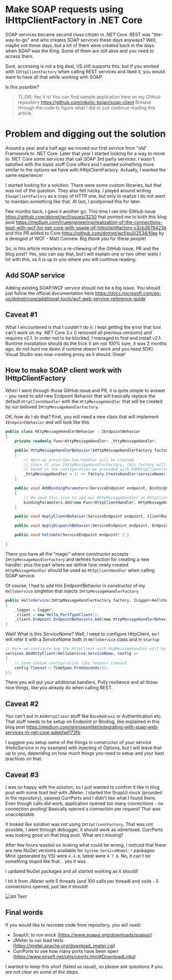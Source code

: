 # Make SOAP requests using IHttpClientFactory in .NET Core

SOAP services became second class citizen in .NET Core. REST was "the-way-to-go" and who creates SOAP services these days anyways? Well, maybe not these days, but a lot of them were created back in the days when SOAP was the King. Some of them are still alive and you need to access them. 

Sure, accessing is not a big deal, VS still supports this, but if you worked with `IHttpClientFactory` when calling REST services and liked it, you would want to have all that while working with SOAP.

Is this possible?

> TL;DR;
Yes it is! You can find sample application here on my GitHub repository https://github.com/nikolic-bojan/soap-client Browse through the code to figure what I did or just continue reading this article.

# Problem and digging out the solution

Around a year and a half ago we moved our first service from "old" Framework to .NET Core. Later that year I started looking for a way to move to .NET Core some services that call SOAP 3rd party services. I wasn't satisfied with the basic stuff Core offers and I wanted something more similar to the options we have with IHttpClientFactory. Actually, I wanted the same experience!

I started looking for a solution. There were some custom libraries, but that was out of the question. They also felt hacky. I played around writing `ISoapClientFactory` as a copy of HTTP one, but only to realize I do not want to maintain something like that. At last, I postponed this for later.

Few months back, I gave it another go. This time I ran into GitHub issue https://github.com/dotnet/wcf/issues/3230 that pointed me to both this blog post https://medium.com/trueengineering/realization-of-the-connections-pool-with-wcf-for-net-core-with-usage-of-httpclientfactory-c2cb2676423e and this PR added to Core https://github.com/dotnet/wcf/pull/2534/files by a demigod of WCF - Matt Connew. Big *thank you* for these people!

So, is this article more/less a re-chewing of the GitHub Issue, PR and the blog post? Yes, you can say that, but I will explain one or two other walls I hit with this, so it is up to you where you will continue reading.

## Add SOAP service

Adding existing SOAP/WCF service should not be a big issue. You should just follow the official documentation here https://docs.microsoft.com/en-us/dotnet/core/additional-tools/wcf-web-service-reference-guide

## Caveat #1

What I encountered is that I couldn't do it. I kept getting the error that tool can't work on my .NET Core 3.x (I removed all previous versions) and requires v2.1. In order not to be blocked, I managed to find and install v2.1. Runtime installation should do the trick (I am not 100% sure, it was 2 months ago, do not hunt me down if runtime doesn't work and you need SDK). Visual Studio was now creating proxy as it should. Great!

## How to make SOAP client work with IHttpClientFactory

When I went through those GitHub issue and PR, it is quite simple to answer - you need to add new Endpoint Behavior that will basically replace the default `HttpClientHandler` with the `HttpMessageHandler` that will be created by our beloved `IHttpMessageHandlerFactory`.

OK, how do I do that? First, you will need a new class that will implement `IEndpointBehavior` and will look like this

```csharp
public class HttpMessageHandlerBehavior : IEndpointBehavior
{
    private readonly Func<HttpMessageHandler> _httpMessageHandler;

    public HttpMessageHandlerBehavior(IHttpMessageHandlerFactory factory, string serviceName)
    {
        // Here we prescribe how handler will be created.
        // Since it uses IHttpMessageHandlerFactory, this factory will manage the setup and lifetime of the handler, 
        // based on the configuration we provided with AddHttpClient(serviceName) 
        _httpMessageHandler = () => factory.CreateHandler(serviceName);
    }

    public void AddBindingParameters(ServiceEndpoint endpoint, BindingParameterCollection bindingParameters)
    {
        // We need this line to add our HttpMessageHandler as HttpClientHandler.
        bindingParameters.Add(new Func<HttpClientHandler, HttpMessageHandler>(handler => _httpMessageHandler()));
    }

    public void ApplyClientBehavior(ServiceEndpoint endpoint, ClientRuntime clientRuntime) { }

    public void ApplyDispatchBehavior(ServiceEndpoint endpoint, EndpointDispatcher endpointDispatcher) { }

    public void Validate(ServiceEndpoint endpoint) { }        

}
```

There you have all the "magic" where constructor accepts `IHttpMessageHandlerFactory` and defines function for creating a new handler; plus the part where we define how newly created `HttpMessageHandler` should be used as `HttpClientHandler` when calling SOAP service.

Of course, I had to add this EndpointBehavior in constructor of my `HelloService` singleton that injects `IHttpMessageHandlerFactory`

```csharp
public HelloService(IHttpMessageHandlerFactory factory, ILogger<HelloService> logger)
{
    _logger = logger;
    _client = new Hello_PortTypeClient();
    _client.Endpoint.EndpointBehaviors.Add(new HttpMessageHandlerBehavior(factory, ServiceName));
}
```

Wait! What is this *ServiceName*? Well, I need to configure HttpClient, so I will refer it with a *ServiceName* both in `HelloService` class and in `Startup`

```csharp
// Here we configure how the HttpClient with HtpMessagehandler will be configured, like for any HTTP client (e.g. calling REST/JSON service)
services.AddHttpClient(HelloService.ServiceName, config =>
{
    // Some custom configuration like request timeout
    config.Timeout = TimeSpan.FromSeconds(5);
});
```

There you will put your additional handlers, Polly resilience and all those nice things, like you already do when calling REST.

## Caveat #2

You can't put in `AddHttpClient` stuff like `BaseAddress` or Authentication etc. That stuff needs to be setup on Endpoint or Binding, like explained in this blog post https://medium.com/grensesnittet/integrating-with-soap-web-services-in-net-core-adebfad173fb

I suggest you setup some of the things in constructor of your service (HelloService in my example) with injecting of Options, but I will leave that up to you, depending on how much things you need to setup and your best practices on that. 

## Caveat #3

I was so happy with the solution, so I just wanted to confirm it like in blog post with some load test with JMeter. I started the SoapUI mock (provided in the repository), opened CurrPorts and I didn't like what I found there. Even though calls did work, application opened too many connections - no connection pooling! Basically opened a connection per request! That was unacceptable.

It looked like solution was not using `IHttpClientFactory`. That was not possible, I went through debugger, it should work as advertised. CurrPorts was looking good on that blog post. What am I missing?

After few hours wasted on looking what could be wrong, I noticed that there are new NuGet versions available for `System.ServiceModel.*` packages. Mine (generated by VS) were `4.4.0`, latest were `4.7.0`. No, it can't be something stupid like that... yes it was.

I updated NuGet packages and all started working as it should!

I hit it from JMeter with 5 threads (and 100 calls per thread) and *voila* - 5 connections opened, just like it should!

![Alt Text](https://dev-to-uploads.s3.amazonaws.com/i/6zuv8jz3ymg3ym4s343b.PNG)

## Final words

If you would like to recreate code from repository, you will need:
- SoapUI, to run mock (https://www.soapui.org/downloads/soapui/)
- JMeter to run load tests (https://jmeter.apache.org/download_jmeter.cgi)
- CurrPorts to see how many ports have been open (https://www.nirsoft.net/utils/cports.html#DownloadLinks)

I wanted to keep this short (failed as usual), so please ask questions if you are not clear on some of the steps.
